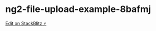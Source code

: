 # ng2-file-upload-example-8bafmj

[Edit on StackBlitz ⚡️](https://stackblitz.com/edit/ng2-file-upload-example-8bafmj)
